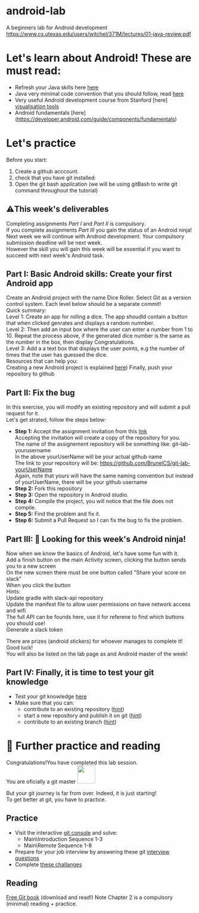 # android-lab
A beginners lab for Android development 
https://www.cs.utexas.edu/users/witchel/371M/lectures/01-java-review.pdf

# Let's learn about Android! These are must read:
* Refresh your Java skills here [here](https://www.cs.utexas.edu/users/witchel/371M/lectures/01-java-review.pdf)
* Java very minimal code convention that you should follow, read [here](https://web.stanford.edu/class/cs193a/styleguide.shtml)
* Very useful Android development course from Stanford [here] [visualisation tools](https://try.github.io/)
* Android fundamentals [here] (https://developer.android.com/guide/components/fundamentals)


# Let's practice 
Before you start: 
1. Create a github acccount. 
2. check that you have git installed: </br>
3. Open the git bash application (we will be using gitBash to write git command throughout the tutorial) </br>
## :warning:This week's deliverables 
Completing assignments *Part I* and *Part II* is compulsory. </br>
If you complete assignments *Part III* you gain the status of an Android ninja! </br>
Next week we will continue with Android development. Your compulsory submission deadline will be next week. </br>
However the skill you will gain this week will be essential if you want to succeed with next week's Android task. </br>

## Part I: Basic Android skills: Create your first Android app
Create an Android project with the name Dice Roller. Select Git as a version control system. 
Each level below should be a separate commit! </br>
Quick summary:  </br>
Level 1: Create an app for rolling a dice. The app shoudld contain a button that when clicked genrates and displays a random numnber. </br>
Level 2:  Then add an input box where the user can enter a number from 1 to 10. Repeat the process above, if the generated dice number is the same as the number in the box, then display Congratulations.</br>
Level 3: Add a a text box that displays the user points, e.g the number of times that the user has guessed the dice. </br>
Resources that can help you: </br>
Creating a new Android project is explained [here](https://developer.android.com/training/basics/firstapp/creating-project))
Finally, push your repository to github </br>

## Part II: Fix the bug
In this exercise, you will modify an existing repository and will submit a pull request for it. </br>
Let's get strated, follow the steps below: </br>
* __Step 1:__ Accept the assignment invitation from this [link](https://classroom.github.com/a/38k1-dLf) </br>
   Accepting the invitation will create a copy of the repository for you. </br>
   The name of the assignement repository will be something like: git-lab-yourusername  </br>
   In the above yourUserName will be your actual github name </br>
   The link to your repository will be: https://github.com/BrunelCS/git-lab-yourUserName </br>
   Again, note that yours will have the same naming convention but instead of yourUserName, there will be your github username </br>
* __Step 2:__ Fork this repository 
* __Step 3:__ Open the repository in Android studio. 
* __Step 4:__ Compile the project, you will notice that the file does not compile. 
* __Step 5:__ Find the problem and fix it. 
* __Step 6:__ Submit a Pull Request so I can fix the bug to fix the problem. 

## Part III: :feet: Looking for this week's Android ninja!
Now when we know the basics of Android, let's have some fun with it. </br>
Add a finish button on the main Activity screen, clicking the button sends you to a new screen </br>
On the new screen there must be one button called "Share your score on slack" </br>
When you click the button </br>
Hints: </br>
Update gradle with slack-api repository </br>
Update the manifest file to allow user permissions on have network access and wifi </br>
The full API can be founds here, use it for referene to find which buttons you should use!</br>
Generate a slack token </br>

There are prizes (android stickers) for whoever manages to complete it! Good luck!</br>
You will also be listed on the lab page as and Android master of the week! </br>


## Part IV: Finally, it is time to test your git knowledge
* Test your git knowledge [here](https://learn.co/lessons/git-github-learn-quiz)
* Make sure that you can: 
  * contribute to an existing repository ([hint](https://guides.github.com/introduction/git-handbook/#github)) 
  * start a new repository and publish it on git ([hint](https://guides.github.com/introduction/git-handbook/#github))
  * contribute to an existing branch  ([hint](https://guides.github.com/introduction/git-handbook/#github))

# :book: Further practice and reading
Congratulations!You have completed this lab session. </br>
You are oficially a git master <img src="https://www.dev-metal.com/wp-content/uploads/2014/01/github-logo-octocat-1-704x605.jpg" width="48"> </br>

But your git journey is far from over. Indeed, it is just starting! </br>
To get better at git, you have to practice. </br>
## Practice 
* Visit the interactive [git console](https://learngitbranching.js.org/) and solve: 
  * Main\Introduction Sequence 1-3
  * Main\Remote Sequence 1-8
* Prepare for your job interview by answering these git [interview questions](https://www.knowledgehut.com/interview-questions/git)
* Complete [these challanges](https://gitexercises.fracz.com/)

## Reading
[Free Git book](https://www.amazon.co.uk/Rys-Git-Tutorial-Ryan-Hodson-ebook/dp/B00QFIA5OC) (download and read!) 
Note Chapter 2 is a compulsory (minimal) reading + practice. 




